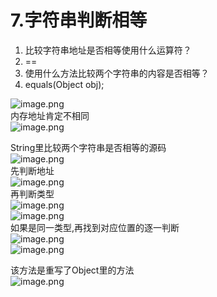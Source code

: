 # 7.字符串判断相等


1. 比较字符串地址是否相等使用什么运算符？
  1. ==
2. 使用什么方法比较两个字符串的内容是否相等？
  1. equals(Object obj);

![image.png](https://cdn.nlark.com/yuque/0/2019/png/349894/1559629481946-09f4723e-a5b5-47c0-86c0-50154565ed0c.png#align=left&display=inline&height=114&name=image.png&originHeight=143&originWidth=307&size=29169&status=done&width=245.6)<br />内存地址肯定不相同<br />![image.png](https://cdn.nlark.com/yuque/0/2019/png/349894/1559629569200-3b9098a9-f5d5-441f-b420-ac59bc08fa3e.png#align=left&display=inline&height=165&name=image.png&originHeight=206&originWidth=603&size=109667&status=done&width=482.4)

String里比较两个字符串是否相等的源码<br />![image.png](https://cdn.nlark.com/yuque/0/2019/png/349894/1559629695720-3fb48e55-af88-4b6b-b653-50b86582b672.png#align=left&display=inline&height=402&name=image.png&originHeight=503&originWidth=1286&size=337565&status=done&width=1028.8)<br />先判断地址<br />![image.png](https://cdn.nlark.com/yuque/0/2019/png/349894/1559629849433-c11115ff-bf36-473c-9ba6-980cd87d5285.png#align=left&display=inline&height=60&name=image.png&originHeight=75&originWidth=667&size=53686&status=done&width=533.6)<br />再判断类型<br />![image.png](https://cdn.nlark.com/yuque/0/2019/png/349894/1559630054411-04c31215-e74b-4f79-af39-093a27858d62.png#align=left&display=inline&height=20&name=image.png&originHeight=25&originWidth=740&size=38105&status=done&width=592)<br />![image.png](https://cdn.nlark.com/yuque/0/2019/png/349894/1559629838122-09e3189a-4681-4305-a810-83d64906a5ce.png#align=left&display=inline&height=430&name=image.png&originHeight=537&originWidth=963&size=282756&status=done&width=770.4)<br />如果是同一类型,再找到对应位置的逐一判断<br />![image.png](https://cdn.nlark.com/yuque/0/2019/png/349894/1559630035979-80227817-c4a3-41d8-99c5-0c1a731107ed.png#align=left&display=inline&height=23&name=image.png&originHeight=29&originWidth=825&size=51652&status=done&width=660)<br />![image.png](https://cdn.nlark.com/yuque/0/2019/png/349894/1559629979890-5e49cee6-1144-4809-8e81-483268fb7c85.png#align=left&display=inline&height=278&name=image.png&originHeight=348&originWidth=1199&size=333753&status=done&width=959.2)

该方法是重写了Object里的方法<br />![image.png](https://cdn.nlark.com/yuque/0/2019/png/349894/1559630100714-adcff31c-9f0e-4293-afae-3a494a8c7c03.png#align=left&display=inline&height=42&name=image.png&originHeight=52&originWidth=333&size=28129&status=done&width=266.4)

